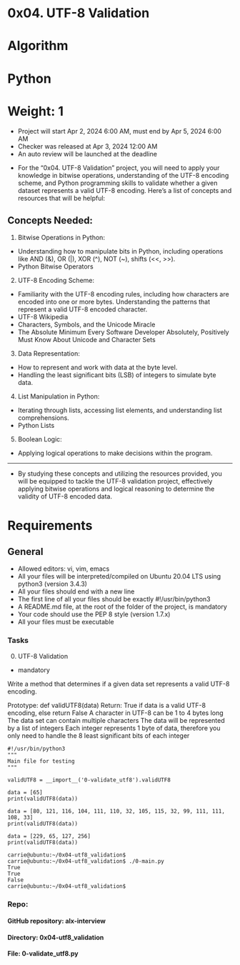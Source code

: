 # 0x04. UTF-8 Validation
# Algorithm
# Python
#  Weight: 1
 
 * Project will start Apr 2, 2024 6:00 AM, must end by Apr 5, 2024 6:00 AM
 * Checker was released at Apr 3, 2024 12:00 AM
 * An auto review will be launched at the deadline


- For the “0x04. UTF-8 Validation” project, you will need to apply your knowledge in bitwise operations, understanding of the UTF-8 encoding scheme, and Python programming skills to validate whether a given dataset represents a valid UTF-8 encoding. Here’s a list of concepts and resources that will be helpful:

## Concepts Needed:

1. Bitwise Operations in Python:

- Understanding how to manipulate bits in Python, including operations like AND (&), OR (|), XOR (^), NOT (~), shifts (<<, >>).
- Python Bitwise Operators

2. UTF-8 Encoding Scheme:

- Familiarity with the UTF-8 encoding rules, including how characters are encoded into one or more bytes.
Understanding the patterns that represent a valid UTF-8 encoded character.
- UTF-8 Wikipedia
- Characters, Symbols, and the Unicode Miracle
- The Absolute Minimum Every Software Developer Absolutely, Positively Must Know About Unicode and Character Sets

3. Data Representation:

- How to represent and work with data at the byte level.
- Handling the least significant bits (LSB) of integers to simulate byte data.

4. List Manipulation in Python:

- Iterating through lists, accessing list elements, and understanding list comprehensions.
- Python Lists

5. Boolean Logic:

- Applying logical operations to make decisions within the program.
--------------------------------------------------

* By studying these concepts and utilizing the resources provided, you will be equipped to tackle the UTF-8 validation project, effectively applying bitwise operations and logical reasoning to determine the validity of UTF-8 encoded data.


# Requirements
## General

* Allowed editors: vi, vim, emacs
* All your files will be interpreted/compiled on Ubuntu 20.04 LTS using python3 (version 3.4.3)
* All your files should end with a new line
* The first line of all your files should be exactly #!/usr/bin/python3
* A README.md file, at the root of the folder of the project, is mandatory
* Your code should use the PEP 8 style (version 1.7.x)
* All your files must be executable

### Tasks
0. UTF-8 Validation
* mandatory

Write a method that determines if a given data set represents a valid UTF-8 encoding.

Prototype: def validUTF8(data)
Return: True if data is a valid UTF-8 encoding, else return False
A character in UTF-8 can be 1 to 4 bytes long
The data set can contain multiple characters
The data will be represented by a list of integers
Each integer represents 1 byte of data, therefore you only need to handle the 8 least significant bits of each integer

```carrie@ubuntu:~/0x04-utf8_validation$ cat 0-main.py
#!/usr/bin/python3
"""
Main file for testing
"""

validUTF8 = __import__('0-validate_utf8').validUTF8

data = [65]
print(validUTF8(data))

data = [80, 121, 116, 104, 111, 110, 32, 105, 115, 32, 99, 111, 111, 108, 33]
print(validUTF8(data))

data = [229, 65, 127, 256]
print(validUTF8(data))

carrie@ubuntu:~/0x04-utf8_validation$
carrie@ubuntu:~/0x04-utf8_validation$ ./0-main.py
True
True
False
carrie@ubuntu:~/0x04-utf8_validation$
```
### Repo:

#### GitHub repository: alx-interview
#### Directory: 0x04-utf8_validation
#### File: 0-validate_utf8.py